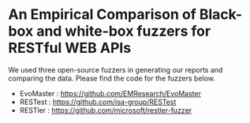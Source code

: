 # An Empirical Comparison of Black-box and white-box fuzzers for RESTful WEB APIs

We used three open-source fuzzers in generating our reports and comparing the data. Please find the code for the fuzzers below.

- EvoMaster : https://github.com/EMResearch/EvoMaster
- RESTest : https://github.com/isa-group/RESTest
- RESTler : https://github.com/microsoft/restler-fuzzer
